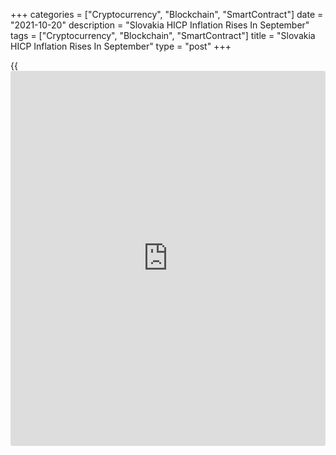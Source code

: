 +++
categories = ["Cryptocurrency", "Blockchain", "SmartContract"]
date = "2021-10-20"
description = "Slovakia HICP Inflation Rises In September"
tags = ["Cryptocurrency", "Blockchain", "SmartContract"]
title = "Slovakia HICP Inflation Rises In September"
type = "post"
+++

{{<iframe id="large-banner" src="https://www.bounty.group/#slide=21.0" width="100%" height="600" scrolling="no" style="border: 0px solid rgb(216, 221, 230); border-radius: 3px;">}}

Slovakia's EU measure of inflation increased in September, data from the
Statistical Office Of the Slovak Republic showed on Wednesday.

The harmonized index of consumer prices, or HICP, rose 4.0 percent year-
on-year in September, following a 3.3 percent gain in August. Economists
had expected a 5.1 percent rise.

On a month-on-month basis, increased 0.8 percent in September, following
a 0.2 percent gain in the preceding month. Economists had expected a 1.8
percent rise.

Earlier, the statistical office reported that the consumer price index
rose 4.6 percent yearly in September and gained 0.8 percent from a month
ago.

The core inflation rose to 4.9 percent in September from 4.5 percent in
the prior month.

For comments and feedback [contact](https://www.playgroundfx.com/contact/): editorial@rtt[news](https://www.letsplayfx.com/blog/forex-news-website/).com

[Economic News][1]

 **What parts of the world are seeing the best (and worst) economic
performances lately? Click[here][2] to check out our [Econ Scorecard][2]
and find out! See up-to-the-moment [ranking](https://www.playgroundfx.com/blog/crypto-exchange-ranking/)s for the best and worst
performers in [GDP][3], [unemployment rate][4], [inflation][5] and much
more.**

   1. www.rtt[news](https://www.letsplayfx.com/blog/forex-news-website/).com/Content/EconomicNews.aspx
   2. www.rtt[news](https://www.letsplayfx.com/blog/forex-news-website/).com/economic-scorecard/world-rank/PPI/highest-performance.aspx
   3. www.rtt[news](https://www.letsplayfx.com/blog/forex-news-website/).com/economic-scorecard/world-rank/GDP/highest-performance.aspx
   4. www.rtt[news](https://www.letsplayfx.com/blog/forex-news-website/).com/economic-scorecard/world-rank/unemployment-rate/lowest-performance.aspx
   5. www.rtt[news](https://www.letsplayfx.com/blog/forex-news-website/).com/economic-scorecard/world-rank/CPI/highest-performance.aspx
